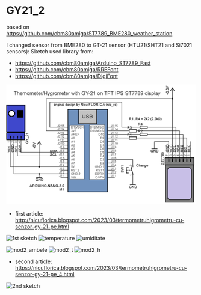 # GY21_2
based on https://github.com/cbm80amiga/ST7789_BME280_weather_station

I changed sensor from BME280 to GT-21 sensor (HTU21/SHT21 and Si7021 sensors): 
Sketch used library from:
- https://github.com/cbm80amiga/Arduino_ST7789_Fast
- https://github.com/cbm80amiga/RREFont
- https://github.com/cbm80amiga/DigiFont

![Used schematic](https://github.com/tehniq3/GY21_2/blob/main/GY21_ST7789_sch.png)

- first article: http://nicuflorica.blogspot.com/2023/03/termometruhigrometru-cu-senzor-gy-21-pe.html

![1st sketch](https://blogger.googleusercontent.com/img/b/R29vZ2xl/AVvXsEi_tkPoLgNKa2rI7ke5A0mZUY2H5rK34N18ArKOQaFHv7htfCOLx6ScgGjpYF4dpO4LaD9N8IkX5hbXHjwtWDEt0lj2fuN6CSlLMDDgZ4a_Ov6iH-JXw4F8uqo7fu7BC2pGjaqK3rsAGxPL0a6aNkW5oPzKzaGMmBaRoGlzV-lkpM-LycBpOGaBrLUBiw/w200-h150/principal.jpg)
![temperature](https://blogger.googleusercontent.com/img/b/R29vZ2xl/AVvXsEiPJJ-1RMlnLATrPF6ID811sdOk0tGvJsaMda3OU_hjmcHdWb2su_rk6Ii9nPBY5MnrkgWxCf8Qk2WlmNWsONCXWOkZudbINlqIIfEntZ-gXat0BfB4dgtPctg3BV0wlMZnosvypGIb-vvYU2C__T6cQigNDQ15PcbXA5A14eJiXQWjJx1plbozoZa7bQ/w200-h150/mod1_temperatura2.jpg)
![umiditate](https://blogger.googleusercontent.com/img/b/R29vZ2xl/AVvXsEjpsj-Z3FEtYpEKfnmlS-sKffQlYTcYO3kl66plbwJnhmQAiBBGYxADVWan2XHTbMEXwpBshge7UlHyIAzhUccgMb3oQBKTC7PrmEU--bAD7vS4qmmq2ycioZwT4CJ6P0LfBBww9vMMMEKH5TkXv3WJJd1Lz6Lp5MWkmFaaJhd1LBmr-fdKB46ENDQmtA/w200-h150/mod1_umiditate2.jpg)

![mod2_ambele](https://blogger.googleusercontent.com/img/b/R29vZ2xl/AVvXsEgCsRkr88s1sBOfUWlbdNieV37-BP-5fLVjZ8_vVa4G43aW1hJ7ZyZA7KMZ8N7093V6FxwAZyEl-qXxjolFlFFYiJZeyoPaRwTaC4sCj8CUR6t1U4l5qkXG6mMObLScbfz00Vw2v5mR2_ujDYLH2Ge3iKNnCv7Mc5Bp9Rb0mQ9xjVwcarPRsBkmZsKShg/w200-h150/mod2_ambele2.jpg)
![mod2_t](https://blogger.googleusercontent.com/img/b/R29vZ2xl/AVvXsEiNzdrFrtAm1Qr5TXaUyRvPDjMRZ1mcnepnOyfL6aYPpnplEMG4bZ2VrKsZIDLmlBnbNSfZvz2rEK8rG4nGtRG7mfsuVIAEfrP6pDxu6lGEQKR0dlalqbfdiusZqNCmoexULU3GbuKKO_LhF1wBPKEIdvrzrXzP22j_1jVpNtOi_kNlKdVfUtJyevYSmA/w200-h150/mod2_temperatura2.jpg)
![mod2_h](https://blogger.googleusercontent.com/img/b/R29vZ2xl/AVvXsEi0yRyst1ar_evZbFUlmVm_Ty3YBuYJ1EyQdx-bwLy4Tw17yE35VQ_nGmWE-ldWOHavEl2q55H45suD9CsotMBpDbuX4TwcL5Ohbz05Nnl_z4DNcay-VOqj7IzZt0JLGITbjF86kkvOcpuWZZW_9vJwW9lZPnam2Vj1UUe9ZmkfSl2beS0GZAa992CW1w/w200-h150/mod2_umiditate2.jpg)

- second article: https://nicuflorica.blogspot.com/2023/03/termometruhigrometru-cu-senzor-gy-21-pe_4.html

![2nd sketch](https://blogger.googleusercontent.com/img/b/R29vZ2xl/AVvXsEjdXp4DqyfwhdvXcPJmoy2KViObJI1g7XpdUGgz4PZgw4JQjxh9nTw8zssYf-WBn5s4ZGkU96oM0l_jMnhX5wIYYRM4uOwD00jQh5CujyE57Gkx9Z1DzB3z64X5UqTU4rxbwrfZe3xXUHsQlkh4HLfKm170IYPPZ3511t07Z_Xi7nE2PH7IyWUMGGx2jQ/w200-h150/montajvechicusketchnou.jpg)

